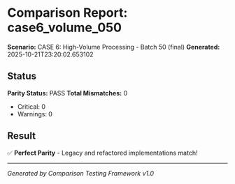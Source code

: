 # Comparison Report: case6_volume_050
**Scenario:** CASE 6: High-Volume Processing - Batch 50 (final)
**Generated:** 2025-10-21T23:20:02.653102

## Status
**Parity Status:** PASS
**Total Mismatches:** 0
  - Critical: 0
  - Warnings: 0

## Result
✅ **Perfect Parity** - Legacy and refactored implementations match!

---
*Generated by Comparison Testing Framework v1.0*